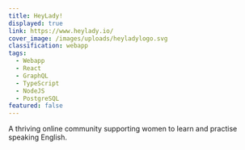 ```yaml
---
title: HeyLady!
displayed: true
link: https://www.heylady.io/
cover_image: /images/uploads/heyladylogo.svg
classification: webapp
tags:
  - Webapp
  - React
  - GraphQL
  - TypeScript
  - NodeJS
  - PostgreSQL
featured: false
---
```

A thriving online community supporting women to learn and practise
speaking English.
